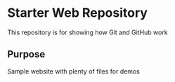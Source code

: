 # Starter Web Repository

This repository is for showing how Git and GitHub work

## Purpose

Sample website with plenty of files for demos
